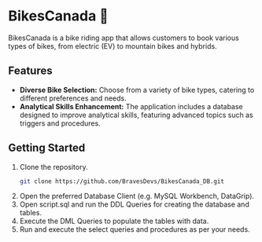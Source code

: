 # BikesCanada 🍁

BikesCanada is a bike riding app that allows customers to book various types of bikes, from electric (EV) to mountain bikes and hybrids.

## Features

- **Diverse Bike Selection:** Choose from a variety of bike types, catering to different preferences and needs.
- **Analytical Skills Enhancement:** The application includes a database designed to improve analytical skills, featuring advanced topics such as triggers and procedures.

## Getting Started

1. Clone the repository.
   ```bash
   git clone https://github.com/BravesDevs/BikesCanada_DB.git
   ```
2. Open the preferred Database Client (e.g. MySQL Workbench, DataGrip).
3. Open script.sql and run the DDL Queries for creating the database and tables.
4. Execute the DML Queries to populate the tables with data.
5. Run and execute the select queries and procedures as per your needs.
